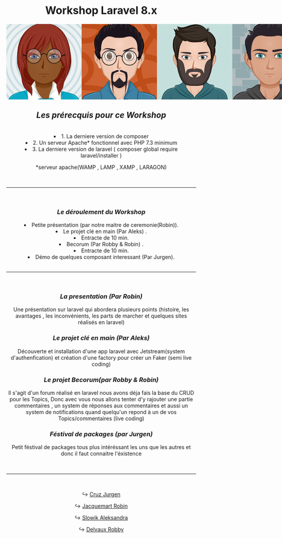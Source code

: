 <div align="center">
    <h1 class="blue">Workshop Laravel 8.x</h1>
    <div style="display:flex; flex-direction:row; align-items:center;"> 
        <img src="./assets/IMG/aleks.png">
        <img src="./assets/IMG/robin.png" width="200" height="200">
        <img src="./assets/IMG/Jurgen.png">
        <img src="./assets/IMG/Robby.jpg" width="200" height="200">
        <hr>
        <br> 
    </div>
</div>

<div align="center">
    <h2><strong><em>Les prérecquis pour ce Workshop</em></strong></h2>
    <br> 
</div>
<div align="center">
    <li>1. La derniere version de composer</li>
    <li>2. Un serveur Apache* fonctionnel avec PHP 7.3 minimum</li>
    <li>3. La derniere version de laravel ( composer global require laravel/installer )</li>
    <p>*serveur apache(WAMP , LAMP , XAMP , LARAGON)</p>
    <br><hr><br>
</div>
<div align="center">
    <h3><strong><em>Le déroulement du Workshop</em></strong></h3>
        <li>Petite présentation (par notre maitre de ceremonie(Robin)).</li>
        <li>Le projet clé en main (Par Aleks) .</li>
        <li>Entracte de 10 min.</li>
        <li>Becorum (Par Robby & Robin) .</li>
        <li>Entracte de 10 min.</li>
        <li>Démo de quelques composant interessant (Par Jurgen).</li>
        <br><hr><br>
</div>
<div align="center">
    <h3><strong><em>La presentation (Par Robin)</em></strong></h3>
    <p>Une présentation sur laravel qui abordera plusieurs points (histoire, les avantages , les inconvénients, les parts de marcher et quelques sites réalisés en laravel)</p>
</div>
<div align="center">
    <h3><strong><em>Le projet clé en main (Par Aleks)</em></strong></h3>
    <p>Découverte et installation d'une app laravel avec Jetstream(system d'authenfication) et création d'une factory pour créer un Faker (semi live coding)</p>
</div>
<div align="center">
    <h3><strong><em>Le projet Becorum(par Robby & Robin)</em></strong></h3>
    <p>Il s'agit d'un forum réalisé en laravel nous avons déja fais la base du CRUD pour les Topics,
    Donc avec vous nous allons tenter d'y rajouter une partie commentaires , un system de réponses aux commentaires et aussi un system de notifications quand quelqu'un repond à un de vos Topics/commentaires 
    (live coding)</p>
</div>
<div align="center">
    <h3><strong><em>Féstival de packages (par Jurgen)</em></strong></h3>
    <p>Petit féstival de packages tous plus intéréssant les uns que les autres et donc il faut connaitre l'éxistence </p>
</div>
<br><hr><br>

<div align="center">


↪  [Cruz Jurgen](https://github.com/jcruz97)

↪  [Jacquemart Robin](https://www.linkedin.com/in/robin-jacquemart/)  

↪  [Slowik Aleksandra](https://www.linkedin.com/in/aleksandra-slowik-dev/)  

↪  [Delvaux Robby](https://www.linkedin.com/in/robby-delvaux/)  

</div>